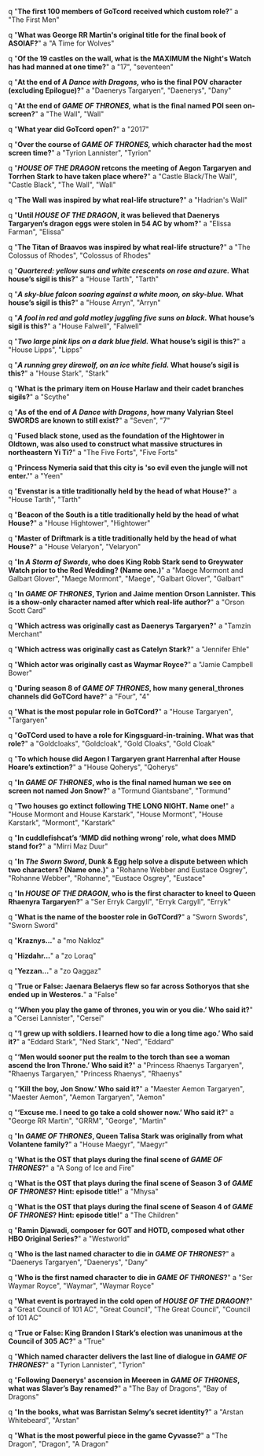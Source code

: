 q "**The first 100 members of GoTcord received which custom role?**"
a "The First Men"

q "**What was George RR Martin's original title for the final book of ASOIAF?**"
a "A Time for Wolves"

q "**Of the 19 castles on the wall, what is the MAXIMUM the Night's Watch has had manned at one time?**"
a "17", "seventeen"

q "**At the end of *A Dance with Dragons,* who is the final POV character (excluding Epilogue)?**"
a "Daenerys Targaryen", "Daenerys", "Dany"

q "**At the end of *GAME OF THRONES,* what is the final named POI seen on-screen?**"
a "The Wall", "Wall"

q "**What year did GoTcord open?**"
a "2017"

q "**Over the course of *GAME OF THRONES,* which character had the most screen time?**"
a "Tyrion Lannister", "Tyrion"

q "***HOUSE OF THE DRAGON* retcons the meeting of Aegon Targaryen and Torrhen Stark to have taken place where?**"
a "Castle Black/The Wall", "Castle Black", "The Wall", "Wall"

q "**The Wall was inspired by what real-life structure?**"
a "Hadrian's Wall"

q "**Until *HOUSE OF THE DRAGON*, it was believed that Daenerys Targaryen’s dragon eggs were stolen in 54 AC by whom?**"
a "Elissa Farman", "Elissa"

q "**The Titan of Braavos was inspired by what real-life structure?**"
a "The Colossus of Rhodes", "Colossus of Rhodes"

q "***Quartered: yellow suns and white crescents on rose and azure.* What house’s sigil is this?**"
a "House Tarth", "Tarth"

q "***A sky-blue falcon soaring against a white moon, on sky-blue.* What house’s sigil is this?**"
a "House Arryn", "Arryn"

q "***A fool in red and gold motley juggling five suns on black.* What house’s sigil is this?**"
a "House Falwell", "Falwell"

q "***Two large pink lips on a dark blue field.* What house’s sigil is this?**"
a "House Lipps", "Lipps"

q "***A running grey direwolf, on an ice white field.* What house’s sigil is this?**"
a "House Stark", "Stark"

q "**What is the primary item on House Harlaw and their cadet branches sigils?**"
a "Scythe"

q "**As of the end of *A Dance with Dragons*, how many Valyrian Steel SWORDS are known to still exist?**"
a "Seven", "7"

q "**Fused black stone, used as the foundation of the Hightower in Oldtown, was also used to construct what massive structures in northeastern Yi Ti?**"
a "The Five Forts", "Five Forts"

q "**Princess Nymeria said that this city is 'so evil even the jungle will not enter.'**"
a "Yeen"

q "**Evenstar is a title traditionally held by the head of what House?**"
a "House Tarth", "Tarth"

q "**Beacon of the South is a title traditionally held by the head of what House?**"
a "House Hightower", "Hightower"

q "**Master of Driftmark is a title traditionally held by the head of what House?**"
a "House Velaryon", "Velaryon"

q "**In *A Storm of Swords*, who does King Robb Stark send to Greywater Watch prior to the Red Wedding? (Name one.)**"
a "Maege Mormont and Galbart Glover", "Maege Mormont", "Maege", "Galbart Glover", "Galbart"

q "**In *GAME OF THRONES*, Tyrion and Jaime mention Orson Lannister. This is a show-only character named after which real-life author?**"
a "Orson Scott Card"

q "**Which actress was originally cast as Daenerys Targaryen?**"
a "Tamzin Merchant"

q "**Which actress was originally cast as Catelyn Stark?**"
a "Jennifer Ehle"

q "**Which actor was originally cast as Waymar Royce?**"
a "Jamie Campbell Bower"

q "**During season 8 of *GAME OF THRONES*, how many general_thrones channels did GoTCord have?**"
a "Four", "4"

q "**What is the most popular role in GoTCord?**"
a "House Targaryen", "Targaryen"

q "**GoTCord used to have a role for Kingsguard-in-training. What was that role?**"
a "Goldcloaks", "Goldcloak", "Gold Cloaks", "Gold Cloak"

q "**To which house did Aegon I Targaryen grant Harrenhal after House Hoare’s extinction?**"
a "House Qoherys", "Qoherys"

q "**In *GAME OF THRONES*, who is the final named human we see on screen not named Jon Snow?**"
a "Tormund Giantsbane", "Tormund"

q "**Two houses go extinct following THE LONG NIGHT. Name one!**"
a "House Mormont and House Karstark", "House Mormont", "House Karstark", "Mormont", "Karstark"

q "**In cuddlefishcat’s ‘MMD did nothing wrong’ role, what does MMD stand for?**"
a "Mirri Maz Duur"

q "**In *The Sworn Sword*, Dunk & Egg help solve a dispute between which two characters? (Name one.)**"
a "Rohanne Webber and Eustace Osgrey", "Rohanne Webber", "Rohanne", "Eustace Osgrey", "Eustace"

q "**In *HOUSE OF THE DRAGON*, who is the first character to kneel to Queen Rhaenyra Targaryen?**"
a "Ser Erryk Cargyll", "Erryk Cargyll", "Erryk"

q "**What is the name of the booster role in GoTCord?**"
a "Sworn Swords", "Sworn Sword"

q "**Kraznys...**"
a "mo Nakloz"

q "**Hizdahr...**"
a "zo Loraq"

q "**Yezzan...**"
a "zo Qaggaz"

q "**True or False: Jaenara Belaerys flew so far across Sothoryos that she ended up in Westeros.**"
a "False"

q "**‘When you play the game of thrones, you win or you die.’ Who said it?**"
a "Cersei Lannister", "Cersei"

q "**‘I grew up with soldiers. I learned how to die a long time ago.’ Who said it?**"
a "Eddard Stark", "Ned Stark", "Ned", "Eddard"

q "**‘Men would sooner put the realm to the torch than see a woman ascend the Iron Throne.’ Who said it?**"
a "Princess Rhaenys Targaryen", "Rhaenys Targaryen," "Princess Rhaenys", "Rhaenys"

q "**‘Kill the boy, Jon Snow.’ Who said it?**"
a "Maester Aemon Targaryen", "Maester Aemon", "Aemon Targaryen", "Aemon"

q "**‘Excuse me. I need to go take a cold shower now.’ Who said it?**"
a "George RR Martin", "GRRM", "George", "Martin"

q "**In *GAME OF THRONES*, Queen Talisa Stark was originally from what Volantene family?**"
a "House Maegyr", "Maegyr"

q "**What is the OST that plays during the final scene of *GAME OF THRONES*?**"
a "A Song of Ice and Fire"

q "**What is the OST that plays during the final scene of Season 3 of *GAME OF THRONES*? Hint: episode title!**"
a "Mhysa"

q "**What is the OST that plays during the final scene of Season 4 of *GAME OF THRONES*? Hint: episode title!**"
a "The Children"

q "**Ramin Djawadi, composer for GOT and HOTD, composed what other HBO Original Series?**"
a "Westworld"

q "**Who is the last named character to die in *GAME OF THRONES*?**"
a "Daenerys Targaryen", "Daenerys", "Dany"

q "**Who is the first named character to die in *GAME OF THRONES*?**"
a "Ser Waymar Royce", "Waymar", "Waymar Royce"

q "**What event is portrayed in the cold open of *HOUSE OF THE DRAGON*?**"
a "Great Council of 101 AC", "Great Council", "The Great Council", "Council of 101 AC"

q "**True or False: King Brandon I Stark’s election was unanimous at the Council of 305 AC?**"
a "True"

q "**Which named character delivers the last line of dialogue in *GAME OF THRONES*?**"
a "Tyrion Lannister", "Tyrion"

q "**Following Daenerys' ascension in Meereen in *GAME OF THRONES*, what was Slaver’s Bay renamed?**"
a "The Bay of Dragons", "Bay of Dragons"

q "**In the books, what was Barristan Selmy’s secret identity?**"
a "Arstan Whitebeard", "Arstan"

q "**What is the most powerful piece in the game Cyvasse?**"
a "The Dragon", "Dragon", "A Dragon"
